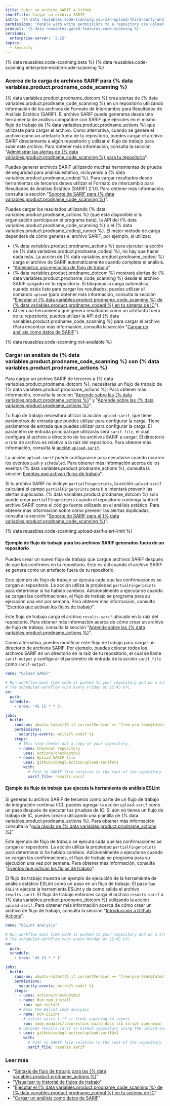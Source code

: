 ```yaml
---
title: Subir un archivo SARIF a GitHub
shortTitle: Cargar un archivo SARIF
intro: '{% data reusables.code-scanning.you-can-upload-third-party-analysis %}'
permissions: 'People with write permissions to a repository can upload {% data variables.product.prodname_code_scanning %} data generated outside {% data variables.product.prodname_dotcom %}.'
product: '{% data reusables.gated-features.code-scanning %}'
versions:
  enterprise-server: '2.22'
topics:
  - Security
---
```


<!--See /content/code-security/secure-coding for the latest version of this article -->

{% data reusables.code-scanning.beta %}
{% data reusables.code-scanning.enterprise-enable-code-scanning %}

### Acerca de la carga de archivos SARIF para {% data variables.product.prodname_code_scanning %}

{% data variables.product.prodname_dotcom %} crea alertas de {% data variables.product.prodname_code_scanning %} en un repositorio utilizando información de los archivos de Formato de Intercambio para Resultados de Análisis Estático (SARIF). El archivo SARIF puede generarse desde una herramienta de análisis compatible con SARIF que ejecutes en el mismo flujo de trabajo de {% data variables.product.prodname_actions %} que utilizaste para cargar el archivo. Como alternativa, cuando se genere el archivo como un artefacto fuera de tu repositorio, puedes cargar el archivo SARIF directamente a algún repositorio y utilizar el flujo de trabajo para subir este archivo. Para obtener más información, consulta la sección "[Administrar las alertas de {% data variables.product.prodname_code_scanning %} para tu repositorio](/github/finding-security-vulnerabilities-and-errors-in-your-code/managing-code-scanning-alerts-for-your-repository)".

Puedes generar archivos SARIF utilizando muchas herramientas de prueba de seguridad para análisis estático, incluyendo a {% data variables.product.prodname_codeql %}. Para cargar resultados desde herramientas de terceros debes utilizar el Formato de Intercambio para Resultados de Análisis Estático (SARIF) 2.1.0. Para obtener más información, consulta la sección "[Soporte de SARIF para {% data variables.product.prodname_code_scanning %}](/github/finding-security-vulnerabilities-and-errors-in-your-code/sarif-support-for-code-scanning)".

Puedes cargar los resultados utilizando {% data variables.product.prodname_actions %} (que está disponible si tu organización participa en el programa beta), la API del {% data variables.product.prodname_code_scanning %} o el {% data variables.product.prodname_codeql_runner %}. El mejor método de carga dependerá de cómo generas el archivo SARIF, por ejemplo, si utilizas:

- {% data variables.product.prodname_actions %} para ejecutar la acción de {% data variables.product.prodname_codeql %}, no hay que hacer nada más. La acción de {% data variables.product.prodname_codeql %} carga el archivo de SARIF automáticamente cuando completa el análisis.
- "[Administrar una ejecución de flujo de trabajo](/actions/configuring-and-managing-workflows/managing-a-workflow-run#viewing-your-workflow-history)"
- {% data variables.product.prodname_dotcom %} mostrará alertas de {% data variables.product.prodname_code_scanning %} desde el archivo SARIF cargado en tu repositorio. Si bloqueas la carga automática, cuando estés listo para cargar los resultados, puedes utilizar el comando `upload` (para obtener más información, consulta la sección "[Ejecutar el {% data variables.product.prodname_code_scanning %} de {% data variables.product.prodname_codeql %} en tu sistema de IC](/github/finding-security-vulnerabilities-and-errors-in-your-code/running-codeql-code-scanning-in-your-ci-system)").
- Al ser una herramienta que genera resultados como un artefacto fuera de tu repositorio, puedes utilizar la API del {% data variables.product.prodname_code_scanning %} para cargar el archivo (Para encontrar más información, consulta la sección "[Cargar un análisis como datos de SARIF](/rest/reference/code-scanning#upload-an-analysis-as-sarif-data)").

{% data reusables.code-scanning.not-available %}

### Cargar un análisis de {% data variables.product.prodname_code_scanning %} con {% data variables.product.prodname_actions %}

Para cargar un archivo SARIF de terceros a {% data variables.product.prodname_dotcom %}, necesitarás un flujo de trabajo de {% data variables.product.prodname_actions %}. Para obtener más información, consulta la sección "[Aprende sobre las {% data variables.product.prodname_actions %}](/actions/getting-started-with-github-actions/about-github-actions)" y "[Aprende sobre las {% data variables.product.prodname_actions %}](/actions/learn-github-actions)".

Tu flujo de trabajo necesitará utilizar la acción `upload-sarif`, que tiene parámetros de entrada que puedes utilizar para configurar la carga. Tiene parámetros de entrada que puedes utilizar para configurar la carga. El parámetro de entrada principal que utilizarás será `sarif-file`, el cual configura el archivo o directorio de los archivos SARIF a cargar. El directorio o ruta de archivo es relativo a la raíz del repositorio. Para obtener más información, consulta la [acción `upload-sarif`](https://github.com/github/codeql-action/tree/HEAD/upload-sarif).

La acción `upload-sarif` puede configurarse para ejecutarse cuando ocurren los eventos `push` y `scheduled`. Para obtener más información acerca de los eventos {% data variables.product.prodname_actions %}, consulta la sección [Eventos que activan flujos de trabajo](/actions/reference/events-that-trigger-workflows)".

Si tu archivo SARIF no incluye `partialFingerprints`, la acción `upload-sarif` calculará el campo `partialFingerprints` para ti e intentará prevenir las alertas duplicadas. {% data variables.product.prodname_dotcom %} solo puede crear `partialFingerprints` cuando el repositorio contenga tanto el archivo SARIF como el código fuente utilizado en el análisis estático. Para obtener más información sobre cómo prevenir las alertas duplicadas, consulta la sección "[Soporte de SARIF para el {% data variables.product.prodname_code_scanning %}](/github/finding-security-vulnerabilities-and-errors-in-your-code/sarif-support-for-code-scanning#preventing-duplicate-alerts-using-fingerprints)".

{% data reusables.code-scanning.upload-sarif-alert-limit %}

#### Ejemplo de flujo de trabajo para los archivos SARIF generados fuera de un repositorio

Puedes crear un nuevo flujo de trabajo que cargue archivos SARIF después de que los confirmes en tu repositorio. Esto es útil cuando el archivo SARIF se genera como un artefacto fuera de tu repositorio.

Este ejemplo de flujo de trabajo se ejecuta cada que las confirmaciones se cargan al repositorio. La acción utiliza la propiedad `partialFingerprints` para determinar si ha habido cambios. Adicionalmente a ejecutarse cuando se cargan las confirmaciones, el flujo de trabajo se programa para su ejecución una vez por semana. Para obtener más información, consulta "[Eventos que activan los flujos de trabajo](/actions/reference/events-that-trigger-workflows)".

Este flujo de trabajo carga el archivo `results.sarif` ubicado en la raíz del repositorio. Para obtener más información acerca de cómo crear un archivo de flujo de trabajo, consulta la sección "[Aprende sobre las {% data variables.product.prodname_actions %}](/actions/learn-github-actions)".

Como alternativa, puedes modificar este flujo de trabajo para cargar un directorio de archivos SARIF. Por ejemplo, puedes colocar todos los archivos SARIF en un directorio en la raíz de tu repositorio, el cual se llame `sarif-output` y configurar el parámetro de entrada de la acción `sarif_file` como `sarif-output`.

```yaml
name: "Upload SARIF"

# Run workflow each time code is pushed to your repository and on a schedule.
# The scheduled workflow runs every Friday at 15:45 UTC.
on:
  push:
  schedule:
    - cron: '45 15 * * 5'

jobs:
  build:
    runs-on: ubuntu-latest{% if currentVersion == "free-pro-team@latest" or currentVersion ver_gt "enterprise-server@3.1" or currentVersion == "github-ae@next" %}
    permissions:
      security-events: write{% endif %}
    steps:
      # This step checks out a copy of your repository.
      - name: Checkout repository
        uses: actions/checkout@v2
      - name: Upload SARIF file
        uses: github/codeql-action/upload-sarif@v1
        with:
          # Path to SARIF file relative to the root of the repository
          sarif_file: results.sarif
```

#### Ejemplo de flujo de trabajo que ejecuta la herramienta de análisis ESLint

Si generas tu archivo SARIF de terceros como parte de un flujo de trabajo de integración contínua (IC), puedes agregar la acción `upload-sarif` como un paso después de ejecutar tus pruebas de IC. Si aún no tienes un flujo de trabajo de IC, puedes crearlo utilizando una plantilla de {% data variables.product.prodname_actions %}. Para obtener más información, consulta la "[guía rápida de {% data variables.product.prodname_actions %}](/actions/quickstart)".

Este ejemplo de flujo de trabajo se ejecuta cada que las confirmaciones se cargan al repositorio. La acción utiliza la propiedad `partialFingerprints` para determinar si ha habido cambios. Adicionalmente a ejecutarse cuando se cargan las confirmaciones, el flujo de trabajo se programa para su ejecución una vez por semana. Para obtener más información, consulta "[Eventos que activan los flujos de trabajo](/actions/reference/events-that-trigger-workflows)".

El flujo de trabajo muestra un ejemplo de ejecución de la herramienta de análisis estático ESLint como un paso en un flujo de trabajo. El paso `Run ESLint` ejecuta la herramienta ESLint y da como salida el archivo `results.sarif`. El flujo de trabajo entonces carga el archivo `results.sarif` a {% data variables.product.prodname_dotcom %} utilizando la acción `upload-sarif`. Para obtener más información acerca de cómo crear un archivo de flujo de trabajo, consulta la sección "[Introducción a Github Actions](/actions/learn-github-actions/introduction-to-github-actions)".

```yaml
name: "ESLint analysis"

# Run workflow each time code is pushed to your repository and on a schedule.
# The scheduled workflow runs every Monday at 15:45 UTC.
on:
  push:
  schedule:
    - cron: '45 15 * * 1'

jobs:
  build:
    runs-on: ubuntu-latest{% if currentVersion == "free-pro-team@latest" or currentVersion ver_gt "enterprise-server@3.1" or currentVersion == "github-ae@next" %}
    permissions:
      security-events: write{% endif %}
    steps:
      - uses: actions/checkout@v2
      - name: Run npm install
        run: npm install
      # Runs the ESlint code analysis
      - name: Run ESLint
        # eslint exits 1 if it finds anything to report
        run: node_modules/.bin/eslint build docs lib script spec-main -f node_modules/@microsoft/eslint-formatter-sarif/sarif.js -o results.sarif || true
      # Uploads results.sarif to GitHub repository using the upload-sarif action
      - uses: github/codeql-action/upload-sarif@v1
        with:
          # Path to SARIF file relative to the root of the repository
          sarif_file: results.sarif
```

### Leer más

- "[Sintaxis de flujo de trabajo para las {% data variables.product.prodname_actions %}](/actions/reference/workflow-syntax-for-github-actions)"
- "[Visualizar tu historial de flujos de trabajo](/actions/managing-workflow-runs/viewing-workflow-run-history)"
- "[Ejecutar el {% data variables.product.prodname_code_scanning %} de {% data variables.product.prodname_codeql %} en tu sistema de IC](/github/finding-security-vulnerabilities-and-errors-in-your-code/running-codeql-code-scanning-in-your-ci-system)"
- "[Cargar un análisis como datos de SARIF](/rest/reference/code-scanning#upload-an-analysis-as-sarif-data)"
